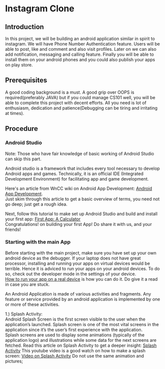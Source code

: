 # Instagram Clone


## Introduction

In this project, we will be building an android application similar in spirit to instagram. We will have Phone Number Authentication feature. Users will be able to post, like and comment and also visit profiles. Later on we can also add notification, messaging and calling feature. Finally you will be able to install them on your android phones and you could also publish your apps on play store.

## Prerequisites

A good coding background is a must. A good grip over OOPS is required(preferably JAVA) but if you could manage CS101 well, you will be able to complete this project with decent efforts. All you need is lot of enthusiasm, dedication and patience(Debugging can be tiring and irritating at times).

## Procedure
### Android Studio
Note: Those who have fair knowledge of basic working of Android Studio can skip this part.

Android studio is a framework that includes every tool necessary to develop Android apps and games. Technically, it is an official IDE (Integrated Development Environment) for facilitating app and game development.

Here's an article from WnCC wiki on Android App Development: [Android App Development](https://www.wncc-iitb.org/wiki/index.php/Android_App_Development).
<br>Just skim through this article to get a basic overview of terms, you need not go deep; just get a rough idea.

Next, follow this tutorial to make set up Android Studio and build and install your first app: [First App: A Calculator](https://www.wncc-iitb.org/wiki/index.php/Android_Studio)
<br>Congratulations! on building your first App! Do share it with us, and your friends!

### Starting with the main App

Before starting with the main project, make sure you have set up your own android device as the debugger. If your laptop does not have great processor, installing and running your apps on virtual devices would be terrible. Hence it is adviced to run your apps on your android devices. To do so, check out the developer mode in the settings of your device.<br>
[How to run your app on a real device](https://developer.android.com/training/basics/firstapp/running-app) is how you can do it. Do give it a read in case you are stuck.

An Android Application is made of various activities and fragments. Any feature or service provided by an android application is implemented by one or more of these activities.

1.) Splash Activity: <br>Android Splash Screen is the first screen visible to the user when the application’s launched. Splash screen is one of the most vital screens in the application since it’s the user’s first experience with the application.<br>
Splash screens are used to display some animations (typically of the application logo) and illustrations while some data for the next screens are fetched.
Read this article on Splash Activity to get a deeper insight: [Splash Activity](https://www.journaldev.com/17831/android-splash-screen)
This youtube video is a good watch on how to make a splash screen: [Video on Splash Activity](https://www.youtube.com/watch?v=8EcEk2pVt0A)
Do not use the same animation and pictures;



